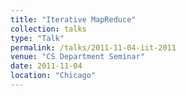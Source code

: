 ```yaml
---
title: "Iterative MapReduce"
collection: talks
type: "Talk"
permalink: /talks/2011-11-04-iit-2011
venue: "CS Department Seminar"
date: 2011-11-04
location: "Chicago"
---
```

